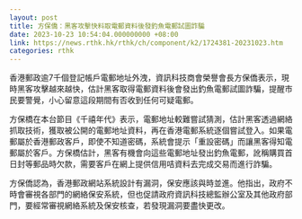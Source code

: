 ```yaml
---
layout: post
title: 方保僑：黑客攻擊快料取電郵資料後發釣魚電郵試圖詐騙
date: 2023-10-23 10:54:04.000000000 +08:00
link: https://news.rthk.hk/rthk/ch/component/k2/1724381-20231023.htm
categories: rthk
---
```


香港郵政逾7千個登記帳戶電郵地址外洩，資訊科技商會榮譽會長方保僑表示，現時黑客攻擊越來越快，估計黑客取得電郵資料後會發出釣魚電郵試圖詐騙，提醒市民要警覺，小心留意這段期間有否收到任何可疑電郵。

方保橋在本台節目《千禧年代》表示，電郵地址較難嘗試猜測，估計黑客透過網絡抓取技術，獲取被公開的電郵地址資料，再在香港電郵系統逐個嘗試登入。如果電郵屬於香港郵政客戶，即使不知道密碼，系統會提示「重設密碼」而讓黑客得知電郵屬於客戶。方保橋估計，黑客有機會向這些電郵地址發出釣魚電郵，訛稱購買首日封等郵品時欠款，需要客戶在網上提供信用咭資料去完成交易而進行詐騙。

方保僑認為，香港郵政網站系統設計有漏洞，保安應該與時並進。他指出，政府不時會審視各部門的網絡保安系統，但也促請政府資訊科技總監辦公室及其他政府部門，要經常審視網絡系統及保安核查，若發現漏洞要盡快更改。
